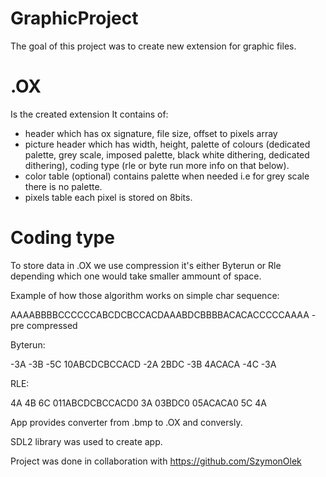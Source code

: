# GraphicProject

The goal of this project was to create new extension for graphic files.

# .OX

Is the created extension
It contains of:
- header which has ox signature, file size, offset to pixels array
- picture header which has width, height, palette of colours (dedicated palette, grey scale, imposed palette, black white dithering, dedicated dithering), coding type (rle or byte run more info on that below).
- color table (optional) contains palette when needed i.e for grey scale there is no palette.
- pixels table each pixel is stored on 8bits.

# Coding type

To store data in .OX we use compression it's either Byterun or Rle depending which one would take smaller ammount of space.

Example of how those algorithm works on simple char sequence:

AAAABBBBCCCCCCABCDCBCCACDAAABDCBBBBACACACCCCCAAAA - pre compressed

Byterun:

-3A -3B -5C 10ABCDCBCCACD -2A 2BDC -3B 4ACACA -4C -3A

RLE:

4A 4B 6C 011ABCDCBCCACD0 3A 03BDC0 05ACACA0 5C 4A

App provides converter from .bmp to .OX and conversly. 

SDL2 library was used to create app.

Project was done in collaboration with https://github.com/SzymonOlek
